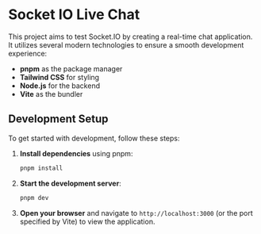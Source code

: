 # Socket IO Live Chat

This project aims to test Socket.IO by creating a real-time chat application. It utilizes several modern technologies to ensure a smooth development experience:

- **pnpm** as the package manager
- **Tailwind CSS** for styling
- **Node.js** for the backend
- **Vite** as the bundler

## Development Setup

To get started with development, follow these steps:

1. **Install dependencies** using pnpm:

   ```sh
   pnpm install
   ```

2. **Start the development server**:

   ```sh
   pnpm dev
   ```

3. **Open your browser** and navigate to `http://localhost:3000` (or the port specified by Vite) to view the application.
